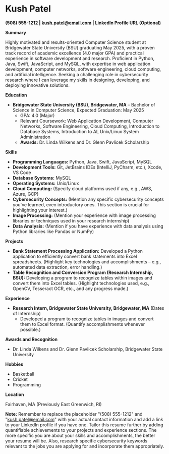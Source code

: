 # Kush Patel

**(508) 555-1212 | kush.patel@email.com | LinkedIn Profile URL (Optional)**


**Summary**

Highly motivated and results-oriented Computer Science student at Bridgewater State University (BSU) graduating May 2025, with a proven track record of academic excellence (4.0 major GPA) and practical experience in software development and research.  Proficient in Python, Java, Swift, JavaScript, and MySQL, with expertise in web application development, computer networks, software engineering, cloud computing, and artificial intelligence. Seeking a challenging role in cybersecurity research where I can leverage my skills in designing, developing, and deploying innovative solutions.


**Education**

* **Bridgewater State University (BSU), Bridgewater, MA** – Bachelor of Science in Computer Science, Expected Graduation: May 2025
    * GPA: 4.0 (Major)
    * Relevant Coursework: Web Application Development, Computer Networks, Software Engineering, Cloud Computing, Introduction to Database Systems, Introduction to AI, Unix/Linux System Administration
    * **Awards:** Dr. Linda Wilkens and Dr. Glenn Pavlicek Scholarship


**Skills**

* **Programming Languages:** Python, Java, Swift, JavaScript, MySQL
* **Development Tools:** Git, JetBrains IDEs (IntelliJ, PyCharm, etc.), Xcode, VS Code
* **Database Systems:** MySQL
* **Operating Systems:** Unix/Linux
* **Cloud Computing:** (Specify cloud platforms used if any, e.g., AWS, Azure, GCP)
* **Cybersecurity Concepts:** (Mention any specific cybersecurity concepts you've learned, even introductory ones.  This section is crucial for highlighting your interest.)
* **Image Processing:** (Mention your experience with image processing libraries or techniques used in your research internship)
* **Data Analysis:** (Mention if you have experience with data analysis using Python libraries like Pandas or NumPy)


**Projects**

* **Bank Statement Processing Application:** Developed a Python application to efficiently convert bank statements into Excel spreadsheets.  (Highlight key technologies and accomplishments – e.g., automated data extraction, error handling.)
* **Table Recognition and Conversion Program (Research Internship, BSU):**  Developing a program to recognize tables within images and convert them into Excel tables.  (Highlight technologies used, e.g., OpenCV, Tesseract OCR, etc., and any progress made.)


**Experience**

* **Research Intern, Bridgewater State University, Bridgewater, MA** (Dates of Internship)
    * Developed a program to recognize tables in images and convert them to Excel format.  (Quantify accomplishments whenever possible.)

**Awards and Recognition**

* Dr. Linda Wilkens and Dr. Glenn Pavlicek Scholarship, Bridgewater State University


**Hobbies**

* Basketball
* Cricket
* Programming


**Location**

Fairhaven, MA (Previously East Greenwich, RI)


**Note:**  Remember to replace the placeholder "(508) 555-1212" and "kush.patel@email.com" with your actual contact information and add a link to your LinkedIn profile if you have one.  Tailor this resume further by adding quantifiable achievements to your projects and experience sections.  The more specific you are about your skills and accomplishments, the better your resume will be.  Also, research specific cybersecurity keywords relevant to the jobs you are applying for and incorporate them appropriately.
